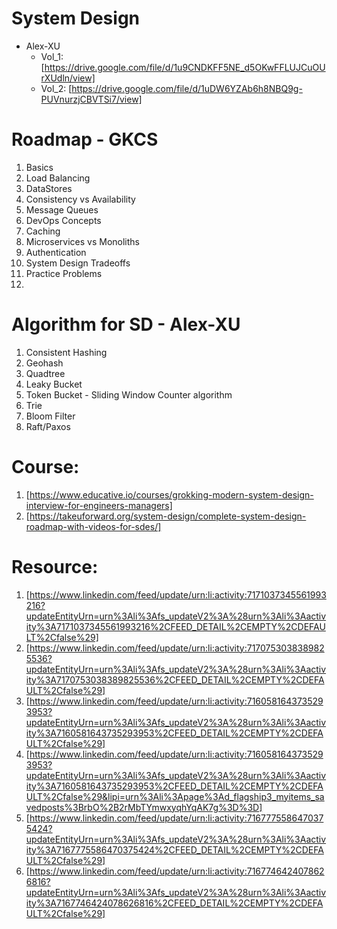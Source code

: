 # System Design

- Alex-XU
  - Vol_1: [https://drive.google.com/file/d/1u9CNDKFF5NE_d5OKwFFLUJCuOUrXUdln/view]
  - Vol_2: [https://drive.google.com/file/d/1uDW6YZAb6h8NBQ9g-PUVnurzjCBVTSi7/view]

# Roadmap - GKCS

1. Basics
2. Load Balancing
3. DataStores
4. Consistency vs Availability
5. Message Queues
6. DevOps Concepts
7. Caching
8. Microservices vs Monoliths
9. Authentication
10. System Design Tradeoffs
11. Practice Problems
12.

# Algorithm for SD - Alex-XU

1. Consistent Hashing
2. Geohash
3. Quadtree
4. Leaky Bucket
5. Token Bucket - Sliding Window Counter algorithm
6. Trie
7. Bloom Filter
8. Raft/Paxos

# Course:

1. [https://www.educative.io/courses/grokking-modern-system-design-interview-for-engineers-managers]
2. [https://takeuforward.org/system-design/complete-system-design-roadmap-with-videos-for-sdes/]

# Resource:

1. [https://www.linkedin.com/feed/update/urn:li:activity:7171037345561993216?updateEntityUrn=urn%3Ali%3Afs_updateV2%3A%28urn%3Ali%3Aactivity%3A7171037345561993216%2CFEED_DETAIL%2CEMPTY%2CDEFAULT%2Cfalse%29]
2. [https://www.linkedin.com/feed/update/urn:li:activity:7170753038389825536?updateEntityUrn=urn%3Ali%3Afs_updateV2%3A%28urn%3Ali%3Aactivity%3A7170753038389825536%2CFEED_DETAIL%2CEMPTY%2CDEFAULT%2Cfalse%29]
3. [https://www.linkedin.com/feed/update/urn:li:activity:7160581643735293953?updateEntityUrn=urn%3Ali%3Afs_updateV2%3A%28urn%3Ali%3Aactivity%3A7160581643735293953%2CFEED_DETAIL%2CEMPTY%2CDEFAULT%2Cfalse%29]
4. [https://www.linkedin.com/feed/update/urn:li:activity:7160581643735293953?updateEntityUrn=urn%3Ali%3Afs_updateV2%3A%28urn%3Ali%3Aactivity%3A7160581643735293953%2CFEED_DETAIL%2CEMPTY%2CDEFAULT%2Cfalse%29&lipi=urn%3Ali%3Apage%3Ad_flagship3_myitems_savedposts%3BrbO%2B2rMbTYmwxyqhYqAK7g%3D%3D]
5. [https://www.linkedin.com/feed/update/urn:li:activity:7167775586470375424?updateEntityUrn=urn%3Ali%3Afs_updateV2%3A%28urn%3Ali%3Aactivity%3A7167775586470375424%2CFEED_DETAIL%2CEMPTY%2CDEFAULT%2Cfalse%29]
6. [https://www.linkedin.com/feed/update/urn:li:activity:7167746424078626816?updateEntityUrn=urn%3Ali%3Afs_updateV2%3A%28urn%3Ali%3Aactivity%3A7167746424078626816%2CFEED_DETAIL%2CEMPTY%2CDEFAULT%2Cfalse%29]
